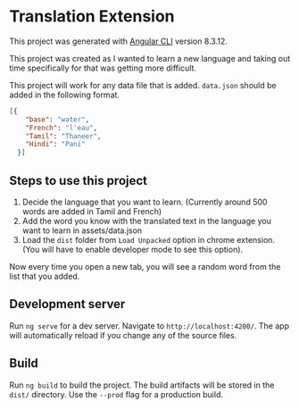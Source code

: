 # Translation Extension

This project was generated with [Angular CLI](https://github.com/angular/angular-cli) version 8.3.12.

This project was created as I wanted to learn a new language and taking out time specifically for that was getting more difficult. 

This project will work for any data file that is added. `data.json` should be added in the following format.
```json
[{
    "base": "water",
    "French": "l'eau",
    "Tamil": "Thaneer",
    "Hindi": "Pani"
  }]
```
 
## Steps to use this project

1. Decide the language that you want to learn. (Currently around 500 words are added in Tamil and French)
2. Add the word you know with the translated text in the language you want to learn in assets/data.json
4. Load the `dist` folder from `Load Unpacked` option in chrome extension. (You will have to enable developer mode to see this option).

Now every time you open a new tab, you will see a random word from the list that you added.

## Development server

Run `ng serve` for a dev server. Navigate to `http://localhost:4200/`. The app will automatically reload if you change any of the source files.

## Build

Run `ng build` to build the project. The build artifacts will be stored in the `dist/` directory. Use the `--prod` flag for a production build.
